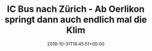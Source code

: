 ---
retweeted: false
source: <a href="https://about.twitter.com/products/tweetdeck" rel="nofollow">TweetDeck</a>
entities:
  hashtags: []
  symbols: []
  user_mentions: []
  urls: []
display_text_range:
- '0'
- '163'
favorite_count: '2'
id_str: '1189976796646776832'
truncated: false
retweet_count: '0'
id: '1189976796646776832'
created_at: Thu Oct 31 18:45:51 +0000 2019
favorited: false
full_text: |-
  IC Bus nach Zürich - Ab Oerlikon springt dann auch endlich mal die Klimaanlage an.

  Das Bahn-Markenkonzept wurde auf jeden Fall sehr gut auf die Straße übertragen.
lang: de
tags:
- pesos/twitter
date: '2019-10-31T18:45:51+00:00'
src: https://twitter.com/bascht/status/1189976796646776832
original_url: https://twitter.com/bascht/status/1189976796646776832
type: twitter_tweet
text: |-
  IC Bus nach Zürich - Ab Oerlikon springt dann auch endlich mal die Klimaanlage an.

  Das Bahn-Markenkonzept wurde auf jeden Fall sehr gut auf die Straße übertragen.
title: IC Bus nach Zürich - Ab Oerlikon springt dann auch endlich mal die Klim

---